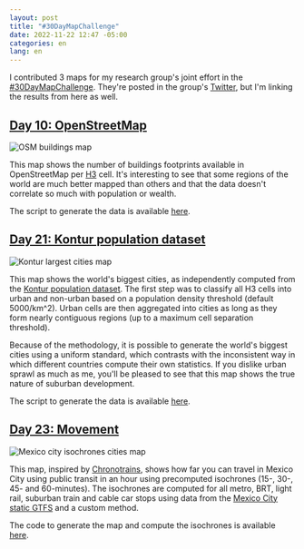 ```yaml
---
layout: post
title: "#30DayMapChallenge"
date: 2022-11-22 12:47 -05:00
categories: en
lang: en
---
```


I contributed 3 maps for my research group's joint effort in the [#30DayMapChallenge](https://30daymapchallenge.com/). They're posted in the group's [Twitter](https://twitter.com/tudelft3d), but I'm linking the results from here as well.

## [Day 10: OpenStreetMap](https://3d.bk.tudelft.nl/ken/maps/osm-buildings/)

<img src="{{ site.baseurl }}/img/blog/map-osm.jpg" class="img-fluid center-block" alt="OSM buildings map">

This map shows the number of buildings footprints available in OpenStreetMap per [H3](https://h3geo.org/) cell. It's interesting to see that some regions of the world are much better mapped than others and that the data doesn't correlate so much with population or wealth.

The script to generate the data is available [here](https://github.com/kenohori/osmium-buildings).

## [Day 21: Kontur population dataset](https://3d.bk.tudelft.nl/ken/maps/kontur-cities/)

<img src="{{ site.baseurl }}/img/blog/map-kontur.jpg" class="img-fluid center-block" alt="Kontur largest cities map">

This map shows the world's biggest cities, as independently computed from the [Kontur population dataset](https://data.humdata.org/dataset/kontur-population-dataset). The first step was to classify all H3 cells into urban and non-urban based on a population density threshold (default 5000/km^2). Urban cells are then aggregated into cities as long as they form nearly contiguous regions (up to a maximum cell separation threshold).

Because of the methodology, it is possible to generate the world's biggest cities using a uniform standard, which contrasts with the inconsistent way in which different countries compute their own statistics. If you dislike urban sprawl as much as me, you'll be pleased to see that this map shows the true nature of suburban development.

The script to generate the data is available [here](https://github.com/kenohori/konturpop).


## [Day 23: Movement](https://3d.bk.tudelft.nl/ken/maps/mexico-city/)

<img src="{{ site.baseurl }}/img/blog/map-movement.jpg" class="img-fluid center-block" alt="Mexico city isochrones cities map">

This map, inspired by [Chronotrains](https://www.chronotrains.com/), shows how far you can travel in Mexico City using public transit in an hour using precomputed isochrones (15-, 30-, 45- and 60-minutes).  The isochrones are computed for all metro, BRT, light rail, suburban train and cable car stops using data from the [Mexico City static GTFS](https://datos.cdmx.gob.mx/dataset/gtfs) and a custom method.

The code to generate the map and compute the isochrones is available [here](https://github.com/tudelft3d/isochrones-mexico).